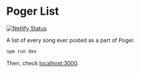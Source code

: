 # Poger List

[![Netlify Status](https://api.netlify.com/api/v1/badges/d1ce4ae6-2a8f-4789-aad9-cee4c8dff49c/deploy-status)](https://app.netlify.com/sites/poger-archive/deploys)

A list of every song ever posted as a part of Poger.

```bash
npm run dev
```
Then, check [localhost:3000](http://localhost:3000/).
